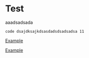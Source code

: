 # Test

aaadsadsada

```
code dsajdksajkdsasdadsdsadsadsa 11
```

<a href="./index.tsx" data-playground>Example</a>

<a href="./example.tsx" data-playground>Example</a>
